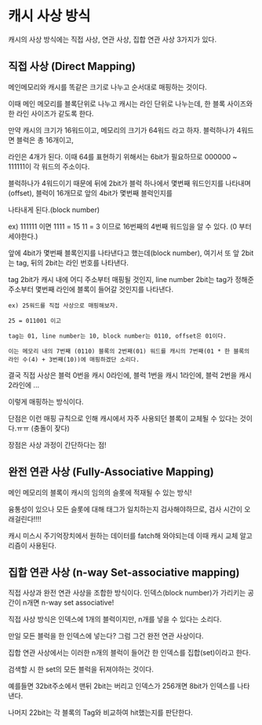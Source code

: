 # 캐시 사상 방식
  
  
  캐시의 사상 방식에는 직접 사상, 연관 사상, 집합 연관 사상 3가지가 있다.
  
  
## 직접 사상 (Direct Mapping)
  
  메인메모리와 캐시를 똑같은 크기로 나누고 순서대로 매핑하는 것이다.
  
  이때 메인 메모리를 블록단위로 나누고 캐시는 라인 단위로 나누는데, 한 블록 사이즈와 한 라인 사이즈가 같도록 한다.
  
  만약 캐시의 크기가 16워드이고, 메모리의 크기가 64워드 라고 하자. 블럭하나가 4워드면 블럭은 총 16개이고, 
  
  라인은 4개가 된다. 이때 64를 표현하기 위해서는 6bit가 필요하므로 000000 ~ 111111이 각 워드의 주소이다.
  
  블럭하나가 4워드이기 때문에 뒤에 2bit가 블럭 하나에서 몇번째 워드인지를 나타내며(offset), 블럭이 16개므로 앞의 4bit가 몇번째 블럭인지를
  
  나타내게 된다.(block number)  
  
  ex) 111111 이면 1111 = 15 11 = 3 이므로 16번째의 4번째 워드임을 알 수 있다. (0 부터 세야한다.)
  
  앞에 4bit가 몇번째 블록인지를 나타낸다고 했는데(block number), 여기서 또 앞 2bit는 tag, 뒤의 2bit는 라인 번호를 나타낸다. 
  
  tag 2bit가 캐시 내에 어디 주소부터 매핑될 것인지, line number 2bit는 tag가 정해준 주소부터 몇번째 라인에 블록이 들어갈 것인지를 나타낸다.
  
  
  ```
  ex) 25워드를 직접 사상으로 매핑해보자.
  
  25 = 011001 이고
  
  tag는 01, line number는 10, block number는 0110, offset은 01이다.
  
  이는 메모리 내의 7번째 (0110) 블록의 2번째(01) 워드를 캐시의 7번째(01 * 한 블록의 라인 수(4) + 3번째(10))에 매핑하겠단 소리다. 
  
  ```
  
  결국 직접 사상은 블럭 0번을 캐시 0라인에, 블럭 1번을 캐시 1라인에, 블럭 2번을 캐시 2라인에 ...
  
  이렇게 매핑하는 방식이다.
  
  단점은 이런 매핑 규칙으로 인해 캐시에서 자주 사용되던 블록이 교체될 수 있다는 것이다.ㅠㅠ (충돌이 잦다)
  
  장점은 사상 과정이 간단하다는 점!
  
  
## 완전 연관 사상 (Fully-Associative Mapping)
  
  
  메인 메모리의 블록이 캐시의 임의의 슬롯에 적재될 수 있는 방식!
  
  융통성이 있으나 모든 슬롯에 대해 태그가 일치하는지 검사해야하므로, 검사 시간이 오래걸린다!!!!
  
  캐시 미스시 주기억장치에서 원하는 데이터를 fatch해 와야되는데 이때 캐시 교체 알고리즘이 사용된다.
  
  
## 집합 연관 사상 (n-way Set-associative mapping)
  
  
  직접 사상과 완전 연관 사상을 조합한 방식이다. 인덱스(block number)가 가리키는 공간이 n개면 n-way set associative!
  
  직접 사상 방식은 인덱스에 1개의 블럭이지만, n개를 넣을 수 있다는 소리다.
  
  만일 모든 블럭을 한 인덱스에 넣는다? 그럼 그건 완전 연관 사상이다.
  
  집합 연관 사상에서는 이러한 n개의 블럭이 들어간 한 인덱스를 집합(set)이라고 한다.
  
  검색할 시 한 set의 모든 블럭을 뒤져야하는 것이다.
  
  예를들면 32bit주소에서 맨뒤 2bit는 버리고 인덱스가 256개면 8bit가 인덱스를 나타낸다.
  
  나머지 22bit는 각 블록의 Tag와 비교하여 hit했는지를 판단한다.  
  
  
  
  
  
 
  
  
